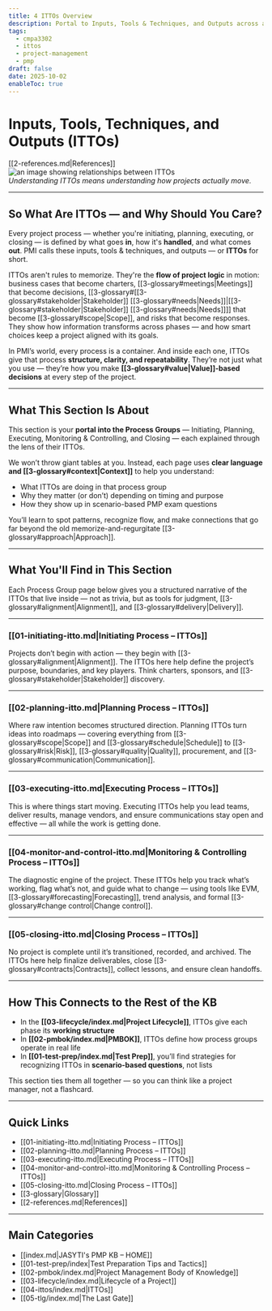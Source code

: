 ```yaml
---
title: 4 ITTOs Overview
description: Portal to Inputs, Tools & Techniques, and Outputs across all project management process groups.
tags:
  - cmpa3302
  - ittos
  - project-management
  - pmp
draft: false
date: 2025-10-02
enableToc: true
---
```


# Inputs, Tools, Techniques, and Outputs (ITTOs)  
[[2-references.md|References]]  
![an image showing relationships between ITTOs](itto-index.png)  
*Understanding ITTOs means understanding how projects actually move.*

---
## So What Are ITTOs — and Why Should You Care?

Every project process — whether you're initiating, planning, executing, or closing — is defined by what goes **in**, how it's **handled**, and what comes **out**. PMI calls these inputs, tools & techniques, and outputs — or **ITTOs** for short.

ITTOs aren't rules to memorize. They're the **flow of project logic** in motion: business cases that become charters, [[3-glossary#meetings|Meetings]] that become decisions, [[3-glossary#[[3-glossary#stakeholder|Stakeholder]] [[3-glossary#needs|Needs]]|[[3-glossary#stakeholder|Stakeholder]] [[3-glossary#needs|Needs]]]] that become [[3-glossary#scope|Scope]], and risks that become responses. They show how information transforms across phases — and how smart choices keep a project aligned with its goals.

In PMI’s world, every process is a container. And inside each one, ITTOs give that process **structure, clarity, and repeatability**. They’re not just what you use — they’re how you make **[[3-glossary#value|Value]]-based decisions** at every step of the project.

---

## What This Section Is About

This section is your **portal into the Process Groups** — Initiating, Planning, Executing, Monitoring & Controlling, and Closing — each explained through the lens of their ITTOs.

We won’t throw giant tables at you. Instead, each page uses **clear language and [[3-glossary#context|Context]]** to help you understand:

- What ITTOs are doing in that process group
- Why they matter (or don’t) depending on timing and purpose
- How they show up in scenario-based PMP exam questions

You’ll learn to spot patterns, recognize flow, and make connections that go far beyond the old memorize-and-regurgitate [[3-glossary#approach|Approach]].

---

## What You'll Find in This Section

Each Process Group page below gives you a structured narrative of the ITTOs that live inside — not as trivia, but as tools for judgment, [[3-glossary#alignment|Alignment]], and [[3-glossary#delivery|Delivery]].

---

### [[01-initiating-itto.md|Initiating Process – ITTOs]]  
Projects don’t begin with action — they begin with [[3-glossary#alignment|Alignment]]. The ITTOs here help define the project’s purpose, boundaries, and key players. Think charters, sponsors, and [[3-glossary#stakeholder|Stakeholder]] discovery.

---

### [[02-planning-itto.md|Planning Process – ITTOs]]  
Where raw intention becomes structured direction. Planning ITTOs turn ideas into roadmaps — covering everything from [[3-glossary#scope|Scope]] and [[3-glossary#schedule|Schedule]] to [[3-glossary#risk|Risk]], [[3-glossary#quality|Quality]], procurement, and [[3-glossary#communication|Communication]].

---

### [[03-executing-itto.md|Executing Process – ITTOs]]  
This is where things start moving. Executing ITTOs help you lead teams, deliver results, manage vendors, and ensure communications stay open and effective — all while the work is getting done.

---

### [[04-monitor-and-control-itto.md|Monitoring & Controlling Process – ITTOs]]  
The diagnostic engine of the project. These ITTOs help you track what’s working, flag what’s not, and guide what to change — using tools like EVM, [[3-glossary#forecasting|Forecasting]], trend analysis, and formal [[3-glossary#change control|Change control]].

---

### [[05-closing-itto.md|Closing Process – ITTOs]]  
No project is complete until it’s transitioned, recorded, and archived. The ITTOs here help finalize deliverables, close [[3-glossary#contracts|Contracts]], collect lessons, and ensure clean handoffs.

---

## How This Connects to the Rest of the KB

- In the **[[03-lifecycle/index.md|Project Lifecycle]]**, ITTOs give each phase its **working structure**
- In **[[02-pmbok/index.md|PMBOK]]**, ITTOs define how process groups operate in real life  
- In **[[01-test-prep/index.md|Test Prep]]**, you’ll find strategies for recognizing ITTOs in **scenario-based questions**, not lists

This section ties them all together — so you can think like a project manager, not a flashcard.

---

## Quick Links

- [[01-initiating-itto.md|Initiating Process – ITTOs]]
- [[02-planning-itto.md|Planning Process – ITTOs]]
- [[03-executing-itto.md|Executing Process – ITTOs]]
- [[04-monitor-and-control-itto.md|Monitoring & Controlling Process – ITTOs]]
- [[05-closing-itto.md|Closing Process – ITTOs]]
- [[3-glossary|Glossary]]
- [[2-references.md|References]]

---

## Main Categories

- [[index.md|JASYTI's PMP KB – HOME]]
- [[01-test-prep/index|Test Preparation Tips and Tactics]]
- [[02-pmbok/index.md|Project Management Body of Knowledge]]
- [[03-lifecycle/index.md|Lifecycle of a Project]]
- [[04-ittos/index.md|ITTOs]]
- [[05-tlg/index.md|The Last Gate]]
